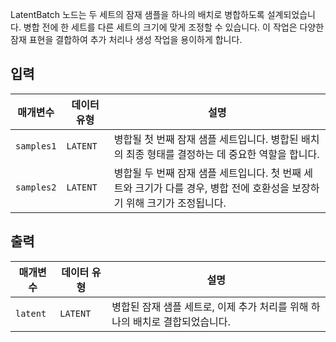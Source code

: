 
LatentBatch 노드는 두 세트의 잠재 샘플을 하나의 배치로 병합하도록 설계되었습니다. 병합 전에 한 세트를 다른 세트의 크기에 맞게 조정할 수 있습니다. 이 작업은 다양한 잠재 표현을 결합하여 추가 처리나 생성 작업을 용이하게 합니다.

## 입력

| 매개변수   | 데이터 유형 | 설명                                                                                                                      |
| ---------- | ----------- | ------------------------------------------------------------------------------------------------------------------------- |
| `samples1` | `LATENT`    | 병합될 첫 번째 잠재 샘플 세트입니다. 병합된 배치의 최종 형태를 결정하는 데 중요한 역할을 합니다.                          |
| `samples2` | `LATENT`    | 병합될 두 번째 잠재 샘플 세트입니다. 첫 번째 세트와 크기가 다를 경우, 병합 전에 호환성을 보장하기 위해 크기가 조정됩니다. |

## 출력

| 매개변수 | 데이터 유형 | 설명                                                                         |
| -------- | ----------- | ---------------------------------------------------------------------------- |
| `latent` | `LATENT`    | 병합된 잠재 샘플 세트로, 이제 추가 처리를 위해 하나의 배치로 결합되었습니다. |
